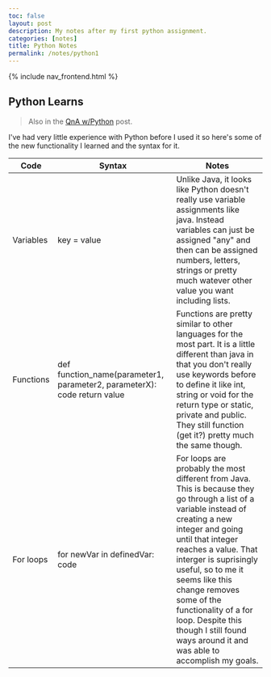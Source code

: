 ```yaml
---
toc: false
layout: post
description: My notes after my first python assignment.
categories: [notes]
title: Python Notes
permalink: /notes/python1
---
```


{% include nav_frontend.html %}

## Python Learns
> Also in the [QnA w/Python](https://toby-leeder.github.io/CSPFastpages/newcode/2022/08/24/pythonQnA.html) post.

I've had very little experience with Python before I used it so here's some of the new functionality I learned and the syntax for it.

| Code | Syntax | Notes |
|-|-|-|
| Variables | key = value | Unlike Java, it looks like Python doesn't really use variable assignments like java. Instead variables can just be assigned "any" and then can be assigned numbers, letters, strings or pretty much watever other value you want including lists. |
| Functions | def function_name(parameter1, parameter2, parameterX): code return value | Functions are pretty similar to other languages for the most part. It is a little different than java in that you don't really use keywords before to define it like int, string or void for the return type or static, private and public. They still function (get it?) pretty much the same though. |
| For loops | for newVar in definedVar: code | For loops are probably the most different from Java. This is because they go through a list of a variable instead of creating a new integer and going until that integer reaches a value. That interger is suprisingly useful, so to me it seems like this change removes some of the functionality of a for loop. Despite this though I still found ways around it and was able to accomplish my goals. 
